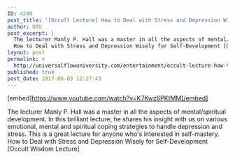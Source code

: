 ```yaml
---
ID: 4249
post_title: '[Occult Lecture] How to Deal with Stress and Depression Wisely for Self-Development'
author: UfU
post_excerpt: |
  The lecturer Manly P. Hall was a master in all the aspects of mental/spiritual development. In this brilliant lecture, he shares his insight with us on various emotional, mental and spiritual coping strategies to handle depression and stress. This is a great lecture for anyone who's interested in self-mastery.
  How to Deal with Stress and Depression Wisely for Self-Development [Occult Wisdom Lecture]
layout: post
permalink: >
  http://universalflowuniversity.com/entertainment/occult-lecture-how-to-deal-with-stress-and-depression-wisely-for-self-development/
published: true
post_date: 2017-06-03 12:27:43
---
```

[embed]https://www.youtube.com/watch?v=K7Kwz6PKtMM[/embed]<br>
<p>The lecturer Manly P. Hall was a master in all the aspects of mental/spiritual development. In this brilliant lecture, he shares his insight with us on various emotional, mental and spiritual coping strategies to handle depression and stress. This is a great lecture for anyone who's interested in self-mastery.
How to Deal with Stress and Depression Wisely for Self-Development [Occult Wisdom Lecture]</p>